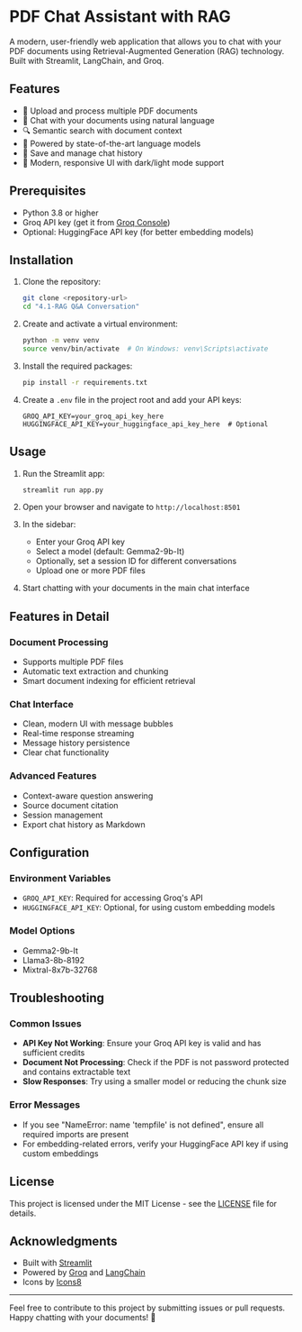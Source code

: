 # PDF Chat Assistant with RAG

A modern, user-friendly web application that allows you to chat with your PDF documents using Retrieval-Augmented Generation (RAG) technology. Built with Streamlit, LangChain, and Groq.

## Features

- 📄 Upload and process multiple PDF documents
- 💬 Chat with your documents using natural language
- 🔍 Semantic search with document context
- 🧠 Powered by state-of-the-art language models
- 💾 Save and manage chat history
- 🎨 Modern, responsive UI with dark/light mode support

## Prerequisites

- Python 3.8 or higher
- Groq API key (get it from [Groq Console](https://console.groq.com/))
- Optional: HuggingFace API key (for better embedding models)

## Installation

1. Clone the repository:
   ```bash
   git clone <repository-url>
   cd "4.1-RAG Q&A Conversation"
   ```

2. Create and activate a virtual environment:
   ```bash
   python -m venv venv
   source venv/bin/activate  # On Windows: venv\Scripts\activate
   ```

3. Install the required packages:
   ```bash
   pip install -r requirements.txt
   ```

4. Create a `.env` file in the project root and add your API keys:
   ```env
   GROQ_API_KEY=your_groq_api_key_here
   HUGGINGFACE_API_KEY=your_huggingface_api_key_here  # Optional
   ```

## Usage

1. Run the Streamlit app:
   ```bash
   streamlit run app.py
   ```

2. Open your browser and navigate to `http://localhost:8501`

3. In the sidebar:
   - Enter your Groq API key
   - Select a model (default: Gemma2-9b-It)
   - Optionally, set a session ID for different conversations
   - Upload one or more PDF files

4. Start chatting with your documents in the main chat interface

## Features in Detail

### Document Processing
- Supports multiple PDF files
- Automatic text extraction and chunking
- Smart document indexing for efficient retrieval

### Chat Interface
- Clean, modern UI with message bubbles
- Real-time response streaming
- Message history persistence
- Clear chat functionality

### Advanced Features
- Context-aware question answering
- Source document citation
- Session management
- Export chat history as Markdown

## Configuration

### Environment Variables
- `GROQ_API_KEY`: Required for accessing Groq's API
- `HUGGINGFACE_API_KEY`: Optional, for using custom embedding models

### Model Options
- Gemma2-9b-It
- Llama3-8b-8192
- Mixtral-8x7b-32768

## Troubleshooting

### Common Issues
- **API Key Not Working**: Ensure your Groq API key is valid and has sufficient credits
- **Document Not Processing**: Check if the PDF is not password protected and contains extractable text
- **Slow Responses**: Try using a smaller model or reducing the chunk size

### Error Messages
- If you see "NameError: name 'tempfile' is not defined", ensure all required imports are present
- For embedding-related errors, verify your HuggingFace API key if using custom embeddings

## License

This project is licensed under the MIT License - see the [LICENSE](LICENSE) file for details.

## Acknowledgments

- Built with [Streamlit](https://streamlit.io/)
- Powered by [Groq](https://groq.com/) and [LangChain](https://www.langchain.com/)
- Icons by [Icons8](https://icons8.com/)

---

Feel free to contribute to this project by submitting issues or pull requests. Happy chatting with your documents! 🚀
